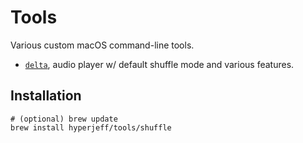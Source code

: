 # Tools

Various custom macOS command-line tools.

- [`delta`](https://github.com/hyperjeff/shuffle), audio player w/ default shuffle mode and various features.

## Installation

```
# (optional) brew update
brew install hyperjeff/tools/shuffle
```
